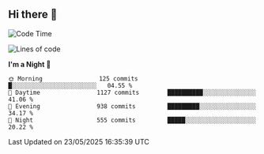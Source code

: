 ## Hi there 👋

<!--
**Wangmerlyn/Wangmerlyn** is a ✨ _special_ ✨ repository because its `README.md` (this file) appears on your GitHub profile.

Here are some ideas to get you started:

- 🔭 I’m currently working on ...
- 🌱 I’m currently learning ...
- 👯 I’m looking to collaborate on ...
- 🤔 I’m looking for help with ...
- 💬 Ask me about ...
- 📫 How to reach me: ...
- 😄 Pronouns: ...
- ⚡ Fun fact: ...
-->
<!--START_SECTION:waka-->
![Code Time](http://img.shields.io/badge/Code%20Time-306%20hrs%2034%20mins-blue)

![Lines of code](https://img.shields.io/badge/From%20Hello%20World%20I%27ve%20Written-12.3%20million%20lines%20of%20code-blue)

**I'm a Night 🦉** 

```text
🌞 Morning                125 commits         █░░░░░░░░░░░░░░░░░░░░░░░░   04.55 % 
🌆 Daytime                1127 commits        ██████████░░░░░░░░░░░░░░░   41.06 % 
🌃 Evening                938 commits         █████████░░░░░░░░░░░░░░░░   34.17 % 
🌙 Night                  555 commits         █████░░░░░░░░░░░░░░░░░░░░   20.22 % 
```



 Last Updated on 23/05/2025 16:35:39 UTC
<!--END_SECTION:waka-->

